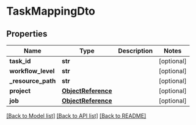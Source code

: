 # TaskMappingDto

## Properties
Name | Type | Description | Notes
------------ | ------------- | ------------- | -------------
**task_id** | **str** |  | [optional] 
**workflow_level** | **str** |  | [optional] 
**_resource_path** | **str** |  | [optional] 
**project** | [**ObjectReference**](ObjectReference.md) |  | [optional] 
**job** | [**ObjectReference**](ObjectReference.md) |  | [optional] 

[[Back to Model list]](../README.md#documentation-for-models) [[Back to API list]](../README.md#documentation-for-api-endpoints) [[Back to README]](../README.md)

